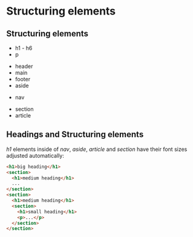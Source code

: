 # Structuring elements

## Structuring elements

- h1 - h6
- p

<!-- separator -->

- header
- main
- footer
- aside

<!-- separator -->

- nav

<!-- separator -->

- section
- article

## Headings and Structuring elements

_h1_ elements inside of _nav_, _aside_, _article_ and _section_ have their font sizes adjusted automatically:

```html
<h1>big heading</h1>
<section>
  <h1>medium heading</h1>
  ...
</section>
<section>
  <h1>medium heading</h1>
  <section>
    <h1>small heading</h1>
    <p>...</p>
  </section>
</section>
```
